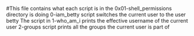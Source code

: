 #This file contains what each script is in the 0x01-shell_permissions directory is doing
0-iam_betty script switches the current user to the user betty 
The script in 1-who_am_i prints the effective username of the current user
2-groups script prints all the groups the current user is part of
